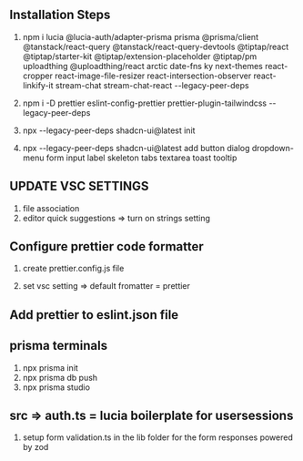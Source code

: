 ## Installation Steps

1. npm i lucia @lucia-auth/adapter-prisma prisma @prisma/client @tanstack/react-query @tanstack/react-query-devtools @tiptap/react @tiptap/starter-kit @tiptap/extension-placeholder @tiptap/pm uploadthing @uploadthing/react arctic date-fns ky next-themes react-cropper react-image-file-resizer react-intersection-observer react-linkify-it stream-chat stream-chat-react --legacy-peer-deps

2. npm i -D prettier eslint-config-prettier prettier-plugin-tailwindcss --legacy-peer-deps

3. npx --legacy-peer-deps shadcn-ui@latest init

4. npx --legacy-peer-deps shadcn-ui@latest add button dialog dropdown-menu form input label skeleton tabs textarea toast tooltip

## UPDATE VSC SETTINGS

1. file association
2. editor quick suggestions => turn on strings setting

## Configure prettier code formatter

1. create prettier.config.js file

2. set vsc setting => default fromatter = prettier

## Add prettier to eslint.json file

## prisma terminals

1. npx prisma init
2. npx prisma db push
3. npx prisma studio

## src => auth.ts = lucia boilerplate for usersessions

1. setup form validation.ts in the lib folder for the form
   responses powered by zod